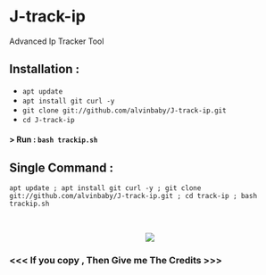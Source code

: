 # J-track-ip
Advanced Ip Tracker Tool

## Installation :

* `apt update`
* `apt install git curl -y`
* `git clone git://github.com/alvinbaby/J-track-ip.git`
* `cd J-track-ip`

#### > Run : `bash trackip.sh`

## Single Command :
```
apt update ; apt install git curl -y ; git clone git://github.com/alvinbaby/J-track-ip.git ; cd track-ip ; bash trackip.sh
```
<br>
<p align="center">
<img src="https://raw.githubusercontent.com/htr-tech/release-download/master/images/trackip.png"/>

### <<< If you copy , Then Give me The Credits >>>
